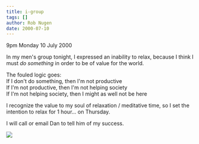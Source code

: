 ```yaml
---
title: i-group
tags: []
author: Rob Nugen
date: 2000-07-10
---
```


<p class=date>9pm Monday 10 July 2000</p>

<p>In my men's group tonight, I expressed an inability
to relax, because I think I must <em>do something</em>
in order to be of value for the world.

<p>The fouled logic goes:
<br>If I don't do something, then I'm not productive
<br>If I'm not productive, then I'm not helping
society
<br>If I'm not helping society, then I might as well
not be here

<p>I recognize the value to my soul of relaxation /
meditative time, so I set the intention to relax for 1
hour... on Thursday.

<p>I will call or email Dan to tell him of my success.

<p><img src="/images/rob/wL-ROB.gif">
